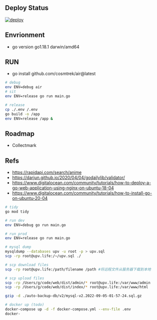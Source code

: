 ## Deploy Status

[![deploy](https://github.com/upvorg/server2/actions/workflows/deploy.yml/badge.svg)](https://github.com/upvorg/server2/actions/workflows/deploy.yml)

## Envrionment

- go version go1.18.1 darwin/amd64

## RUN

- go install github.com/cosmtrek/air@latest

```bash
# debug
env ENV=debug air
# sit
env ENV=release go run main.go

# release
cp ./.env /.env
go build -o /app
env ENV=release /app &
```

## Roadmap

- Collectmark

## Refs

- https://rapidapi.com/search/anime
- https://darjun.github.io/2020/04/04/godailylib/validator/
- https://www.digitalocean.com/community/tutorials/how-to-deploy-a-go-web-application-using-nginx-on-ubuntu-18-04
- https://www.digitalocean.com/community/tutorials/how-to-install-go-on-ubuntu-20-04

```bash
# tidy
go mod tidy

# run dev
env ENV=debug go run main.go

# run prod
env ENV=release go run main.go

# mysql dump
mysqldump --databases upv -u root -p > upv.sql
scp -rp root@upv.life:/~/upv.sql ./

# scp download files
scp -rp root@upv.life:/path/filename /path #将远程文件从服务器下载到本地

# scp upload files
scp -rp /Users/g/code/web/dist/admin/* root@upv.life:/var/www/admin
scp -rp /Users/g/code/web/dist/index/* root@upv.life:/var/www/html

gzip -d ./auto-backup-db/v2/mysql-v2.2022-09-05-01-57-24.sql.gz

# docker up (todo)
docker-compose up -d -f docker-compose.yml --env-file .env
docker-
```
